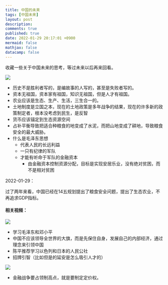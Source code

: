 ```yaml
---
title: 中国的未来
tags: [中国未来]
layout: post
description:
comments: true
published: true
date: 2022-01-29 20:17:01 +0900
mermaid: false
mathjax: false
datacamp: false
---
```


收藏一些关于中国未来的思考，等过未来以后再来回看。

[![](https://img.youtube.com/vi/c-YjIq7yDk0/0.jpg)](https://www.youtube.com/watch?v=c-YjIq7yDk0)

- 历史不是胜利者写的，是编故事的人写的，甚至是失败者写的。
- 资本无祖国，资本家有祖国，知识无祖国，但是人才有祖国。
- 农业应该是生态、生产、生活，三生合一的。
- 土地制度是立国之本，现在的土地政策是多年战争的结果，现在的许多新的政策制定者，根本没考虑到民生，是反智
- 货币应该锚定到生态资源空间
- 占补平衡导致把适合种粮食的地变成了水泥，而把山地变成了耕地，导致粮食安全的最大威胁。
- 什么是毛泽东思想
    - 代表人民的长远利益
    - 一只有纪律的军队
    - 才能有听命于军队的金融资本
        - 由金融资本控制资源分配，目标是实现安居乐业，没有绝对贫困，而不是相对贫困

2022-01-29：

过了两年来看，中国已经在14五规划提出了粮食安全问题，提出了生态农业，不再追求GDP指标。

#### 相关视频：

[![](https://img.youtube.com/vi/Re9cnQESi_g/0.jpg)](https://www.youtube.com/watch?v=Re9cnQESi_g)

- 学习毛泽东和邓小平
- 中国不应该领导全世界的大旗，而是先保住自身，发展自己的内部经济，通过理念来引领中国
- 陈平推荐学习以色列和日本的人民公社
- 招牌引智（比如但是的延安是怎么吸引人才的）

[![](https://img.youtube.com/vi/sEe48b2kJCY/0.jpg)](https://www.youtube.com/watch?v=sEe48b2kJCY)

- 金融战争要占领制高点，就是要制定定价权。
